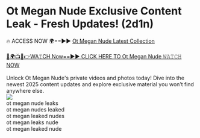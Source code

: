 # Ot Megan Nude Exclusive Content Leak - Fresh Updates! (2d1n)

🔥 ACCESS NOW 🌍==►► <a href="https://tinyurl.com/2mz8nhtm" rel="nofollow">Ot Megan Nude Latest Collection</a>
<br><br>
[🔴🌍📺📱👉WA𝚃CH Now==►► CLICK HERE TO Ot Megan Nude 𝚆𝙰𝚃𝙲𝙷 NOW](https://tinyurl.com/2mz8nhtm)
<br><br>
Unlock Ot Megan Nude's private videos and photos today! Dive into the newest 2025 content updates and explore exclusive material you won’t find anywhere else.
<br>
<a href="https://tinyurl.com/2mz8nhtm" rel="nofollow" data-target="animated-image.originalLink"><img src="https://camo.githubusercontent.com/8a4f000d20f83aca3bf7ec5f350d767afa0574a8a352519fd8cfa583a6f93a33/68747470733a2f2f692e696d6775722e636f6d2f644a486b345a712e676966" data-canonical-src="https://i.imgur.com/dJHk4Zq.gif" style="max-width: 100%; display: inline-block;" data-target="animated-image.originalImage"></a>
<br>
ot megan nude leaks<br>
ot megan nudes leaked<br>
ot megan leaked nudes<br>
ot megan leaks nude<br>
ot megan leaked nude